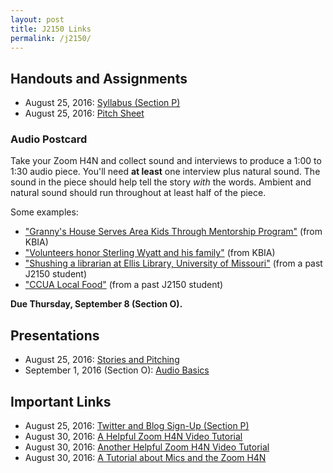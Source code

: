 ```yaml
---
layout: post
title: J2150 Links
permalink: /j2150/
---
```


## Handouts and Assignments
- August 25, 2016: [Syllabus (Section P)](http://media.nathanlawrence.org.s3.amazonaws.com/missouri/j2150-2016/j2150-syllabus.pdf)
- August 25, 2016: [Pitch Sheet](http://media.nathanlawrence.org.s3.amazonaws.com/missouri/j2150-2016/j2150-pitch.docx)

### Audio Postcard
Take your Zoom H4N and collect sound and interviews to produce a 1:00 to 1:30 audio piece. You'll need **at least** one interview plus natural sound. The sound in the piece should help tell the story _with_ the words. Ambient and natural sound should run throughout at least half of the piece.

Some examples:

- ["Granny's House Serves Area Kids Through Mentorship Program"](http://kbia.org/post/grannys-house-serves-area-kids-through-mentorship-program?utm_campaign=class-link) (from KBIA)
- ["Volunteers honor Sterling Wyatt and his family"](http://kbia.org/post/volunteers-honor-sterling-wyatt-and-his-family?utm_campaign=class-link) (from KBIA)
- ["Shushing a librarian at Ellis Library, University of Missouri"](https://soundcloud.com/user26166497/shushing-a-librarian-at-ellis) (from a past J2150 student)
- ["CCUA Local Food"](https://soundcloud.com/megan-tyminski/ccua-local-food-wav) (from a past J2150 student)

**Due Thursday, September 8 (Section O).**

## Presentations

- August 25, 2016: [Stories and Pitching](http://slides.nathanlawrence.org/2150-stories-pitching/?utm_campaign=class-link)
- September 1, 2016 (Section O): [Audio Basics](http://slides.nathanlawrence.org/2150-audio-basics/?utm_campaign=class-link)

## Important Links

- August 25, 2016: [Twitter and Blog Sign-Up (Section P)](https://docs.google.com/forms/d/e/1FAIpQLSdQ5Cyzizr3y14NLdm_KWZr9z5Dj--p_QPjAmUBbDeSFvAoVw/viewform)
- August 30, 2016: [A Helpful Zoom H4N Video Tutorial](https://www.youtube.com/watch?v=mESF5ErPYf4)
- August 30, 2016: [Another Helpful Zoom H4N Video Tutorial](https://www.youtube.com/watch?v=pTwgVDQvKQE)
- August 30, 2016: [A Tutorial about Mics and the Zoom H4N](https://www.youtube.com/watch?v=5RfsV3QFaFU)